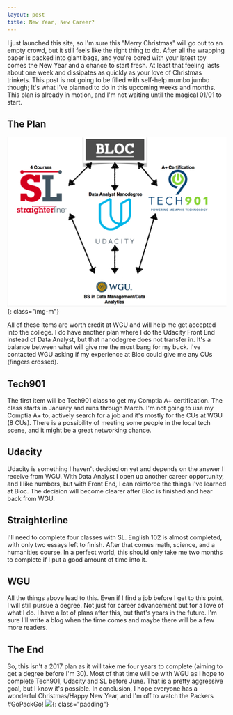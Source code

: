 ```yaml
---
layout: post
title: New Year, New Career?
---
```


I just launched this site, so I'm sure this "Merry Christmas" will go out to an empty crowd, but it still feels like the right thing to do. After all the wrapping paper is packed into giant bags, and you're bored with your latest toy comes the New Year and a chance to start fresh. At least that feeling lasts about one week and dissipates as quickly as your love of Christmas trinkets.
This post is not going to be filled with self-help mumbo jumbo though; It's what I've planned to do in this upcoming weeks and months. This plan is already in motion, and I'm not waiting until the magical 01/01 to start.

## The Plan
![the plan](/img/the-plan.png){: class="img-m"}

All of these items are worth credit at WGU and will help me get accepted into the college. I do have another plan where I do the Udacity Front End instead of Data Analyst, but that nanodegree does not transfer in. It's a balance between what will give me the most bang for my buck. I've contacted WGU asking if my experience at Bloc could give me any CUs (fingers crossed).

## Tech901
The first item will be Tech901 class to get my Comptia A+ certification. The class starts in January and runs through March. I'm not going to use my Comptia A+ to, actively search for a job and it's mostly for the CUs at WGU (8 CUs). There is a possibility of meeting some people in the local tech scene, and it might be a great networking chance.

## Udacity
Udacity is something I haven't decided on yet and depends on the answer I receive from WGU. With Data Analyst I open up another career opportunity, and I like numbers, but with Front End, I can reinforce the things I've learned at Bloc. The decision will become clearer after Bloc is finished and hear back from WGU.

## Straighterline
I'll need to complete four classes with SL. English 102 is almost completed, with only two essays left to finish. After that comes math, science, and a humanities course. In a perfect world, this should only take me two months to complete if I put a good amount of time into it.

## WGU
All the things above lead to this. Even if I find a job before I get to this point, I will still pursue a degree. Not just for career advancement but for a love of what I do. I have a lot of plans after this, but that's years in the future. I'm sure I'll write a blog when the time comes and maybe there will be a few more readers.

## The End
So, this isn't a 2017 plan as it will take me four years to complete (aiming to get a degree before I'm 30). Most of that time will be with WGU as I hope to complete Tech901, Udacity and SL before June. That is a pretty aggressive goal, but I know it's possible. In conclusion, I hope everyone has a wonderful Christmas/Happy New Year, and I'm off to watch the Packers #GoPackGo!
![](https://media.giphy.com/media/tszYgv2jJ7bzy/giphy.gif){: class="padding"}
